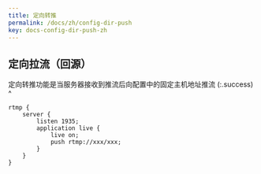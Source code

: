 ```yaml
---
title: 定向转推
permalink: /docs/zh/config-dir-push
key: docs-config-dir-push-zh
---
```



## 定向拉流（回源）

定向转推功能是当服务器接收到推流后向配置中的固定主机地址推流
(:.success)
^

```nginx
rtmp {
    server {
        listen 1935;
        application live {
            live on;
            push rtmp://xxx/xxx;
        }
    }
}
```
